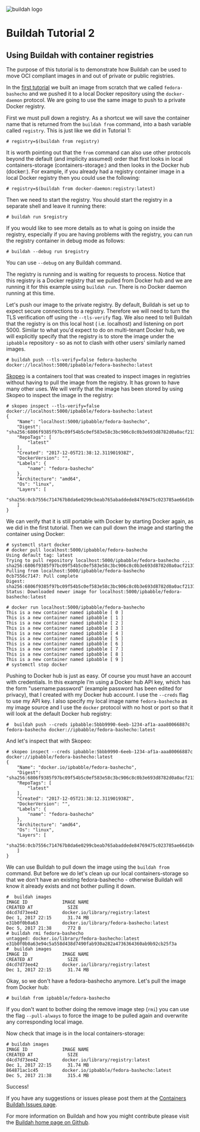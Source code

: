 ![buildah logo](https://cdn.rawgit.com/containers/buildah/master/logos/buildah-logo_large.png)

# Buildah Tutorial 2
## Using Buildah with container registries

The purpose of this tutorial is to demonstrate how Buildah can be used to move OCI compliant images in and out of private or public registries. 

In the [first tutorial](https://github.com/containers/buildah/blob/master/docs/tutorials/01-intro.md) we built an image from scratch that we called `fedora-bashecho` and we pushed it to a local Docker repository using the `docker-daemon` protocol. We are going to use the same image to push to a private Docker registry.

First we must pull down a registry. As a shortcut we will save the container name that is returned from the `buildah from` command, into a bash variable called `registry`. This is just like we did in Tutorial 1:

    # registry=$(buildah from registry)

It is worth pointing out that the `from` command can also use other protocols beyond the default (and implicity assumed) order that first looks in local containers-storage (containers-storage:) and then looks in the Docker hub (docker:). For example, if you already had a registry container image in a local Docker registry then you could use the following:

    # registry=$(buildah from docker-daemon:registry:latest)

Then we need to start the registry. You should start the registry in a separate shell and leave it running there:

    # buildah run $registry
    
If you would like to see more details as to what is going on inside the registry, especially if you are having problems with the registry, you can run the registry container in debug mode as follows:

    # buildah --debug run $registry

You can use `--debug` on any Buildah command. 

The registry is running and is waiting for requests to process. Notice that this registry is a Docker registry that we pulled from Docker hub and we are running it for this example using `buildah run`. There is no Docker daemon running at this time.

Let's push our image to the private registry. By default, Buildah is set up to expect secure connections to a registry. Therefore we will need to turn the TLS verification off using the `--tls-verify` flag. We also need to tell Buildah that the registry is on this local host ( i.e. localhost) and listening on port 5000. Similar to  what you'd expect to do on multi-tenant Docker hub, we will explicitly specify that the registry is to store the image under the `ipbabble` repository - so as not to clash with other users' similarly named images.

    # buildah push --tls-verify=false fedora-bashecho docker://localhost:5000/ipbabble/fedora-bashecho:latest

[Skopeo](https://github.com/containers/skopeo) is a containers tool that was created to inspect images in registries without having to pull the image from the registry. It has grown to have many other uses. We will verify that the image has been stored by using Skopeo to inspect the image in the registry:
 
    # skopeo inspect --tls-verify=false docker://localhost:5000/ipbabble/fedora-bashecho:latest
    {
        "Name": "localhost:5000/ipbabble/fedora-bashecho",
        "Digest": "sha256:6806f9385f97bc09f54b5c0ef583e58c3bc906c8c0b3e693d8782d0a0acf2137",
        "RepoTags": [
            "latest"
        ],
        "Created": "2017-12-05T21:38:12.311901938Z",
        "DockerVersion": "",
        "Labels": {
            "name": "fedora-bashecho"
        },
        "Architecture": "amd64",
        "Os": "linux",
        "Layers": [
            "sha256:0cb7556c714767b8da6e0299cbeab765abaddede84769475c023785ae66d10ca"
        ]
    }

We can verify that it is still portable with Docker by starting Docker again, as we did in the first tutorial. Then we can pull down the image and starting the container using Docker:

    # systemctl start docker
    # docker pull localhost:5000/ipbabble/fedora-bashecho
    Using default tag: latest
    Trying to pull repository localhost:5000/ipbabble/fedora-bashecho ... 
    sha256:6806f9385f97bc09f54b5c0ef583e58c3bc906c8c0b3e693d8782d0a0acf2137: Pulling from localhost:5000/ipbabble/fedora-bashecho
    0cb7556c7147: Pull complete 
    Digest: sha256:6806f9385f97bc09f54b5c0ef583e58c3bc906c8c0b3e693d8782d0a0acf2137
    Status: Downloaded newer image for localhost:5000/ipbabble/fedora-bashecho:latest

    # docker run localhost:5000/ipbabble/fedora-bashecho
    This is a new container named ipbabble [ 0 ]
    This is a new container named ipbabble [ 1 ]
    This is a new container named ipbabble [ 2 ]
    This is a new container named ipbabble [ 3 ]
    This is a new container named ipbabble [ 4 ]
    This is a new container named ipbabble [ 5 ]
    This is a new container named ipbabble [ 6 ]
    This is a new container named ipbabble [ 7 ]
    This is a new container named ipbabble [ 8 ]
    This is a new container named ipbabble [ 9 ]
    # systemctl stop docker

Pushing to Docker hub is just as easy. Of course you must have an account with credentials. In this example I'm using a Docker hub API key, which has the form "username:password" (example password has been edited for privacy), that I created with my Docker hub account. I use the `--creds` flag to use my API key. I also specify my local image name `fedora-bashecho` as my image source and I use the `docker` protocol with no host or port so that it will look at the default Docker hub registry:

    #  buildah push --creds ipbabble:5bbb9990-6eeb-1234-af1a-aaa80066887c fedora-bashecho docker://ipbabble/fedora-bashecho:latest

And let's inspect that with Skopeo:

    # skopeo inspect --creds ipbabble:5bbb9990-6eeb-1234-af1a-aaa80066887c docker://ipbabble/fedora-bashecho:latest
    {
        "Name": "docker.io/ipbabble/fedora-bashecho",
        "Digest": "sha256:6806f9385f97bc09f54b5c0ef583e58c3bc906c8c0b3e693d8782d0a0acf2137",
        "RepoTags": [
            "latest"
        ],
        "Created": "2017-12-05T21:38:12.311901938Z",
        "DockerVersion": "",
        "Labels": {
            "name": "fedora-bashecho"
        },
        "Architecture": "amd64",
        "Os": "linux",
        "Layers": [
            "sha256:0cb7556c714767b8da6e0299cbeab765abaddede84769475c023785ae66d10ca"
        ]
    }

We can use Buildah to pull down the image using the `buildah from` command. But before we do let's clean up our local containers-storage so that we don't have an existing fedora-bashecho - otherwise Buildah will know it already exists and not bother pulling it down.

    #  buildah images 
    IMAGE ID             IMAGE NAME                                               CREATED AT             SIZE
    d4cd7d73ee42         docker.io/library/registry:latest                        Dec 1, 2017 22:15      31.74 MB
    e31b0f0b0a63         docker.io/library/fedora-bashecho:latest                 Dec 5, 2017 21:38      772 B
    # buildah rmi fedora-bashecho
    untagged: docker.io/library/fedora-bashecho:latest
    e31b0f0b0a63e94c5a558d438d7490fab930a282a4736364360ab9b92cb25f3a
    #  buildah images 
    IMAGE ID             IMAGE NAME                                               CREATED AT             SIZE
    d4cd7d73ee42         docker.io/library/registry:latest                        Dec 1, 2017 22:15      31.74 MB

Okay, so we don't have a fedora-bashecho anymore. Let's pull the image from Docker hub:

    # buildah from ipbabble/fedora-bashecho 

If you don't want to bother doing the remove image step (`rmi`) you can use the flag `--pull-always` to force the image to be pulled again and overwrite any corresponding local image.

Now check that image is in the local containers-storage:

    # buildah images
    IMAGE ID             IMAGE NAME                                               CREATED AT             SIZE
    d4cd7d73ee42         docker.io/library/registry:latest                        Dec 1, 2017 22:15      31.74 MB
    864871ac1c45         docker.io/ipbabble/fedora-bashecho:latest                Dec 5, 2017 21:38      315.4 MB
    
Success!

If you have any suggestions or issues please post them at the [Containers Buildah Issues page](https://github.com/containers/buildah/issues).

For more information on Buildah and how you might contribute please visit the [Buildah home page on Github](https://github.com/containers/buildah).
